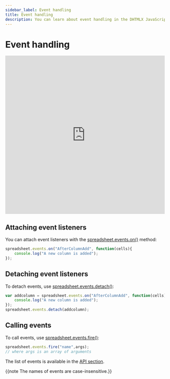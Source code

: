 ```yaml
---
sidebar_label: Event handling
title: Event handling
description: You can learn about event handling in the DHTMLX JavaScript Spreadsheet library in the documentation. Browse developer guides and API reference, try out code examples and live demos, and download a free 30-day evaluation version of DHTMLX Spreadsheet.
---
```


# Event handling

<iframe src="https://snippet.dhtmlx.com/2vkjyvsi?mode=js" frameborder="0" class="snippet_iframe" width="100%" height="500"></iframe>

## Attaching event listeners

You can attach event listeners with the [spreadsheet.events.on()](api/eventsbus_on_method.md) method:

~~~js
spreadsheet.events.on("AfterColumnAdd", function(cells){
    console.log("A new column is added");
});
~~~

## Detaching event listeners

To detach events, use [spreadsheet.events.detach()](api/eventsbus_detach_method.md):

~~~js
var addcolumn = spreadsheet.events.on("AfterColumnAdd", function(cells){
    console.log("A new column is added");
});
spreadsheet.events.detach(addcolumn);
~~~

## Calling events

To call events, use [spreadsheet.events.fire()](api/eventsbus_fire_method.md):

~~~js
spreadsheet.events.fire("name",args);
// where args is an array of arguments
~~~

The list of events is available in the [API section](api/api_overview.md#spreadsheet-events).

{{note The names of events are case-insensitive.}}
